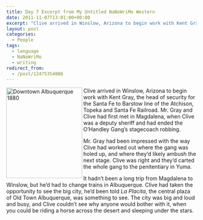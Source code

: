 ```yaml
---
title: Day 7 Excerpt from My Untitled NaNoWriMo Western
date: 2011-11-07T13:01:00+00:00
excerpt: "Clive arrived in Winslow, Arizona to begin work with Kent Gray, the head of security for the Santa Fe to Barstow line of the Atchison, Topeka and Santa Fe Railroad."
layout: post
categories:
  - People
tags:
  - language
  - NaNoWriMo
  - writing
redirect_from:
  - /post/12475354086
---
```

<img src="http://upload.wikimedia.org/wikipedia/commons/thumb/0/02/Albuquerque_%281880%29.jpg/201px-Albuquerque_%281880%29.jpg" alt="Downtown Albuquerque 1880" width="201" height="240" align="left" />Clive arrived in Winslow, Arizona to begin work with Kent Gray, the head of security for the Santa Fe to Barstow line of the Atchison, Topeka and Santa Fe Railroad. Mr. Gray and Clive had first met in Magdalena, when Clive was a deputy sheriff and had ended the O’Handley Gang’s stagecoach robbing.

Mr. Gray had been impressed with the way Clive had worked out where the gang was holed up, and where they’d likely ambush the next stage. Clive was right and they’d carted the whole gang to the penitentiary in Yuma.

It hadn’t been a long trip from Magdalena to Winslow, but he’d had to change trains in Albuquerque. Clive had taken the opportunity to see the big city, he’d been told _La Placita_, the central plaza of Old Town Albuquerque, was something to see. The city was big and loud and busy, and Clive couldn’t see why anyone would bother with it, when you could be riding a horse across the desert and sleeping under the stars.